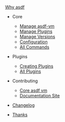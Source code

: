<!-- docs/_sidebar.md -->

[Why asdf](/)

- Core

  - [Manage asdf-vm](core-manage-asdf-vm)
  - [Manage Plugins](core-manage-plugins)
  - [Manage Versions](core-manage-versions)
  - [Configuration](core-configuration) <!-- tool-versions & .asdfrc & env vars-->
  - [All Commands](core-commands) <!-- include uninstall instructions -->

- Plugins

  - [Creating Plugins](plugins-create)
  - [All Plugins](plugins-all) <!-- pulls in asdf-vm/asdf-plugins readme -->

- Contributing

  - [Core asdf vm](contributing-core-asdf-vm)
  - [Documentation Site](contributing-doc-site)

- [Changelog](changelog) <!-- pulls in changelog from repo -->
- [Thanks](thanks) <!-- credits, maintainers, contributors -->
